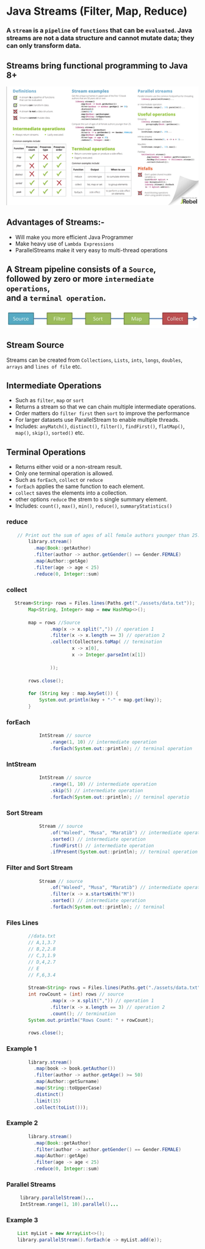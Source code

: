 # Java Streams (Filter, Map, Reduce)

### A `stream` is a `pipeline` of `functions` that can be `evaluated`. Java streams are not a data structure and cannot mutate data; they can only transform data.  
## Streams bring functional programming to Java 8+
![Streams cheat sheet](./assets/img2.png "Streams cheat sheet")


## Advantages of Streams:-
- Will make you more efficient Java Programmer
- Make heavy use of `Lambda Expressions`
- ParallelStreams make it very easy to multi-thread operations

## A Stream pipeline consists of a `Source`, <br /> followed by zero or more `intermediate operations`, <br /> and a `terminal operation`.

![Stream Operations](./assets/img1.png "Stream Operations")

## Stream Source
Streams can be created from `Collections`, `Lists`, `ints`, `longs`, `doubles`, `arrays` and `lines of file` etc.

## Intermediate Operations
- Such as `filter`, `map` or `sort`
- Returns a stream so that we can chain multiple intermediate operations.
- Order matters do `filter first` then `sort` to improve the performance
- For larger datasets use ParallelStream to enable multiple threads.
- Includes: `anyMatch()`, `distinct()`, `filter()`, `findFirst()`, `flatMap()`, `map()`, `skip()`, `sorted()` etc.

## Terminal Operations
- Returns either void or a non-stream result.
- Only one terminal operation is allowed.
- Such as `forEach`, `collect` or `reduce`
- `forEach` applies the same function to each element.
- `collect` saves the elements into a collection.
- other options `reduce` the strem to s single summary element.
- Includes: `count()`, `max()`, `min()`, `reduce()`, `summaryStatistics()`


### reduce
```java
    // Print out the sum of ages of all female authors younger than 25.
        library.stream()
          .map(Book::getAuthor)
          .filter(author -> author.getGender() == Gender.FEMALE)
          .map(Author::getAge)
          .filter(age -> age < 25)
          .reduce(0, Integer::sum)
```
### collect
```java
   Stream<String> rows = Files.lines(Paths.get("./assets/data.txt"));
        Map<String, Integer> map = new HashMap<>();

        map = rows //Source
                .map(x -> x.split(",")) // operation 1
                .filter(x -> x.length == 3) // operation 2
                .collect(Collectors.toMap( // termination 
                        x -> x[0],
                        x -> Integer.parseInt(x[1])

                ));

        rows.close();

        for (String key : map.keySet()) {
            System.out.println(key + "-" + map.get(key));
        }
```
### forEach
```java
            IntStream // source
                .range(1, 10) // intermediate operation
                .forEach(System.out::println); // terminal operation
```

### IntStream
```java
            IntStream // source
                .range(1, 10) // intermediate operation
                .skip(5) // intermediate operation
                .forEach(System.out::println); // terminal operatio
```
### Sort Stream
```java
            Stream // source
                .of("Waleed", "Musa", "Maratib") // intermediate operation
                .sorted() // intermediate operation
                .findFirst() // intermediate operation
                .ifPresent(System.out::println); // terminal operation
```
### Filter and Sort Stream
```java
            Stream // source
                .of("Waleed", "Musa", "Maratib") // intermediate operation
                .filter(x -> x.startsWith("M"))
                .sorted() // intermediate operation
                .forEach(System.out::println); // terminal
```
### Files Lines
```java
        //data.txt
        // A,1,3.7
        // B,2,2.8
        // C,3,1.9
        // D,4,2.7
        // E
        // F,6,3.4
        
        Stream<String> rows = Files.lines(Paths.get("./assets/data.txt"));
        int rowCount = (int) rows // source 
                .map(x -> x.split(",")) // operation 1
                .filter(x -> x.length == 3) // operation 2
                .count(); // termination
        System.out.println("Rows Count: " + rowCount);

        rows.close();
```

### Example 1
```java
        library.stream()
          .map(book -> book.getAuthor())
          .filter(author -> author.getAge() >= 50)
          .map(Author::getSurname)
          .map(String::toUpperCase)
          .distinct()
          .limit(15)
          .collect(toList()));
```
### Example 2
```java
        library.stream()
          .map(Book::getAuthor)
          .filter(author -> author.getGender() == Gender.FEMALE)
          .map(Author::getAge)
          .filter(age -> age < 25)
          .reduce(0, Integer::sum)
```
### Parallel Streams
```java
     library.parallelStream()...
     IntStream.range(1, 10).parallel()...
```
### Example 3
```java
    List myList = new ArrayList<>();
    library.parallelStream().forEach(e -> myList.add(e));
```
